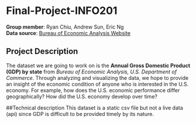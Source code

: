 # Final-Project-INFO201
**Group member**: Ryan Chiu, Andrew Sun, Eric Ng  
**Data source**: [Bureau of Economic Analysis Website](https://www.bea.gov/regional/downloadzip.cfm)

## Project Description
The dataset we are going to work on is the **Annual Gross Domestic Product (GDP) by state** from _Bureau of Economic Analysis, U.S. Department of Commerce_.
Through analyzing and visualizing the data, we hope to provide an insight of the economic condition of anyone who is interested in the U.S. economy.
For example, how does the U.S. economic performance differ geographically? How did the U.S. economy develop over time?


##Technical description
This dataset is a static csv file but not a live data (api) since GDP is difficult to be provided timely by its nature.
